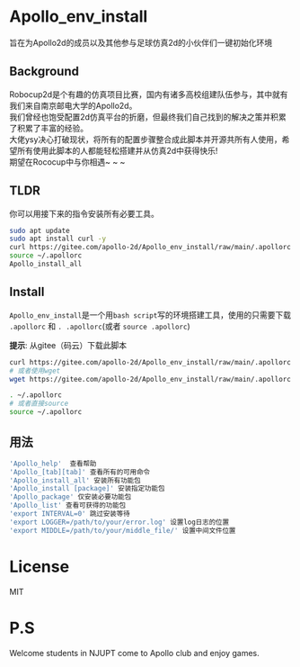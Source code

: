 # Apollo_env_install

旨在为Apollo2d的成员以及其他参与足球仿真2d的小伙伴们一键初始化环境      

## Background
Robocup2d是个有趣的仿真项目比赛，国内有诸多高校组建队伍参与，其中就有我们来自南京邮电大学的Apollo2d。    
我们曾经也饱受配置2d仿真平台的折磨，但最终我们自己找到的解决之策并积累了积累了丰富的经验。    
大佬ysy决心打破现状，将所有的配置步骤整合成此脚本并开源共所有人使用，希望所有使用此脚本的人都能轻松搭建并从仿真2d中获得快乐!   
期望在Rococup中与你相遇~ ~ ~



## TLDR

你可以用接下来的指令安装所有必要工具。

```bash
sudo apt update
sudo apt install curl -y
curl https://gitee.com/apollo-2d/Apollo_env_install/raw/main/.apollorc > ~/.apollorc
source ~/.apollorc
Apollo_install_all
```

## Install


`Apollo_env_install`是一个用`bash script`写的环境搭建工具，使用的只需要下载 `.apollorc` 和 `. .apollorc`(或者 `source .apollorc`)

**提示**: 从gitee（码云）下载此脚本         

```bash
curl https://gitee.com/apollo-2d/Apollo_env_install/raw/main/.apollorc > ~/.apollorc
# 或者使用wget
wget https://gitee.com/apollo-2d/Apollo_env_install/raw/main/.apollorc -O ~/.apollrc

. ~/.apollorc
# 或者直接source
source ~/.apollorc
```


## 用法

```bash
'Apollo_help'  查看帮助
'Apollo_[tab][tab]' 查看所有的可用命令
'Apollo_install_all' 安装所有功能包
'Apollo_install [package]' 安装指定功能包
'Apollo_package' 仅安装必要功能包
'Apollo_list' 查看可获得的功能包
'export INTERVAL=0' 跳过安装等待
'export LOGGER=/path/to/your/error.log' 设置log日志的位置
'export MIDDLE=/path/to/your/middle_file/' 设置中间文件位置
```

# License

MIT

# P.S

Welcome students in NJUPT come to Apollo club and enjoy games.
